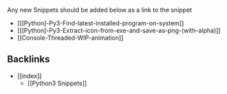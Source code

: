 Any new Snippets should be added below as a link to the snippet

* [[[Python]-Py3-Find-latest-installed-program-on-system]]
* [[[Python]-Py3-Extract-icon-from-exe-and-save-as-png-(with-alpha)]]
* [[Console-Threaded-WIP-animation]]
## Backlinks
* [[index]]
	* [[Python3 Snippets]]

